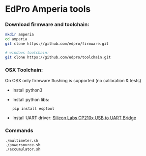 # EdPro Amperia tools

### Download firmware and toolchain:

```bash
mkdir amperia
cd amperia
git clone https://github.com/edpro/firmware.git

# windows toolchain:
git clone https://github.com/edpro/toolchain.git
```


### OSX Toolchain:

On OSX only firmware flushing is supported (no calibration & tests)

* Install python3

* Install python libs: 

  `pip install esptool`

* Install UART driver: [Silicon Labs CP210x USB to UART Bridge](https://www.silabs.com/products/development-tools/software/usb-to-uart-bridge-vcp-drivers)  


### Commands

```
./multimeter.sh
./powersource.sh
./accumulator.sh
```

